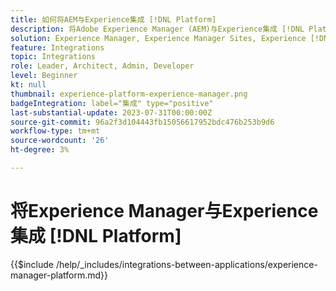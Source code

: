 ```yaml
---
title: 如何将AEM与Experience集成 [!DNL Platform]
description: 将Adobe Experience Manager (AEM)与Experience集成 [!DNL Platform] 以最大限度地实现数据的价值。
solution: Experience Manager, Experience Manager Sites, Experience [!DNL Platform]
feature: Integrations
topic: Integrations
role: Leader, Architect, Admin, Developer
level: Beginner
kt: null
thumbnail: experience-platform-experience-manager.png
badgeIntegration: label="集成" type="positive"
last-substantial-update: 2023-07-31T00:00:00Z
source-git-commit: 96a2f3d104443fb15056617952bdc476b253b9d6
workflow-type: tm+mt
source-wordcount: '26'
ht-degree: 3%

---
```



# 将Experience Manager与Experience集成 [!DNL Platform]

{{$include /help/_includes/integrations-between-applications/experience-manager-platform.md}}
